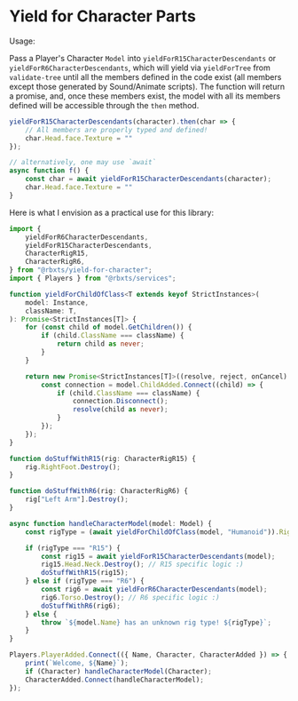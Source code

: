 # Yield for Character Parts

Usage:

Pass a Player's Character `Model` into `yieldForR15CharacterDescendants` or `yieldForR6CharacterDescendants`, which will yield via `yieldForTree` from `validate-tree` until all the members defined in the code exist (all members except those generated by Sound/Animate scripts). The function will return a promise, and, once these members exist, the model with all its members defined will be accessible through the `then` method.

```ts
yieldForR15CharacterDescendants(character).then(char => {
	// All members are properly typed and defined!
	char.Head.face.Texture = ""
});

// alternatively, one may use `await`
async function f() {
	const char = await yieldForR15CharacterDescendants(character);
	char.Head.face.Texture = ""
}
```

Here is what I envision as a practical use for this library:

```ts
import {
	yieldForR6CharacterDescendants,
	yieldForR15CharacterDescendants,
	CharacterRigR15,
	CharacterRigR6,
} from "@rbxts/yield-for-character";
import { Players } from "@rbxts/services";

function yieldForChildOfClass<T extends keyof StrictInstances>(
	model: Instance,
	className: T,
): Promise<StrictInstances[T]> {
	for (const child of model.GetChildren()) {
		if (child.ClassName === className) {
			return child as never;
		}
	}

	return new Promise<StrictInstances[T]>((resolve, reject, onCancel) => {
		const connection = model.ChildAdded.Connect((child) => {
			if (child.ClassName === className) {
				connection.Disconnect();
				resolve(child as never);
			}
		});
	});
}

function doStuffWithR15(rig: CharacterRigR15) {
	rig.RightFoot.Destroy();
}

function doStuffWithR6(rig: CharacterRigR6) {
	rig["Left Arm"].Destroy();
}

async function handleCharacterModel(model: Model) {
	const rigType = (await yieldForChildOfClass(model, "Humanoid")).RigType.Name;

	if (rigType === "R15") {
		const rig15 = await yieldForR15CharacterDescendants(model);
		rig15.Head.Neck.Destroy(); // R15 specific logic :)
		doStuffWithR15(rig15);
	} else if (rigType === "R6") {
		const rig6 = await yieldForR6CharacterDescendants(model);
		rig6.Torso.Destroy(); // R6 specific logic :)
		doStuffWithR6(rig6);
	} else {
		throw `${model.Name} has an unknown rig type! ${rigType}`;
	}
}

Players.PlayerAdded.Connect(({ Name, Character, CharacterAdded }) => {
	print(`Welcome, ${Name}`);
	if (Character) handleCharacterModel(Character);
	CharacterAdded.Connect(handleCharacterModel);
});
```
